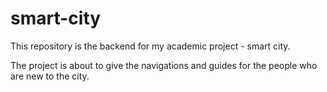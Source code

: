 # smart-city
 This repository is the backend for my academic project - smart city.
 
 The project is about to give the navigations and guides for the people who are new to the city.

